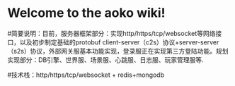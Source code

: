 # Welcome to the aoko wiki!


#简要说明：目前，服务器框架部分：实现http/https/tcp/websocket等网络接口，以及初步制定基础的protobuf client-server（c2s）协议+server-server（s2s）协议，外部网关服基本功能实现，登录服正在实现第三方登陆功能。规划实现部分：DB引擎、世界服、场景服、心跳服、日志服、玩家管理服等.

#技术栈：http/https/tcp/websocket + redis+mongodb
